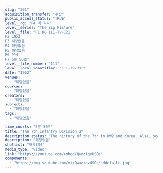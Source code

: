 ```yaml
---
slug: "301"
acquisition_transfer: "수집"
public_access_status: "TRUE"
level__rg: "R4 빅 픽쳐"
level__series: "The Big Picture"
level__file: "F1 RG 111-TV-221
F2 1952
F3 해당없음
F4 해당없음
F5 해당없음
F6 유성
F7 5분 50초"
level__file_number: "111"
level__local_identifier: "111-TV-221"
date: "1952"
venues: 
  - "해당없음"
sources: 
  - "해당없음"
creators: 
  - "해당없음"
subjects: 
  - "해당없음"
tags: 
  - "해당없음"

time_courts: "5분 50초"
title: "The 7th Infantry Division 2"
description_status: "The history of the 7th in WW2 and Korea. Also, occupation duty in Korea right after WW2 by the 7th."
description: "해당없음"
shotlist: "해당없음"
media_type: "video"
link: "https://youtube.com/embed/QwxziqvUSOg"
components: 
  - "https://img.youtube.com/vi/QwxziqvUSOg/sddefault.jpg"
---
```

